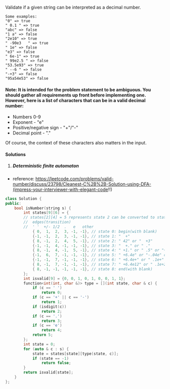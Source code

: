 Validate if a given string can be interpreted as a decimal number.

```
Some examples:
"0" => true
" 0.1 " => true
"abc" => false
"1 a" => false
"2e10" => true
" -90e3   " => true
" 1e" => false
"e3" => false
" 6e-1" => true
" 99e2.5 " => false
"53.5e93" => true
" --6 " => false
"-+3" => false
"95a54e53" => false
```

#### Note: It is intended for the problem statement to be ambiguous. You should gather all requirements up front before implementing one. However, here is a list of characters that can be in a valid decimal number:

-    Numbers 0-9
-    Exponent - "e"
-    Positive/negative sign - "+"/"-"
-    Decimal point - "."

Of course, the context of these characters also matters in the input.


#### Solutions

1. ##### Deterministic finite automaton

- reference: https://leetcode.com/problems/valid-number/discuss/23798/Cleanest-C%2B%2B-Solution-using-DFA-(impress-your-interviewer-with-elegant-code!!)

```c++
class Solution {
public:
    bool isNumber(string s) {
        int states[9][6] = {
        // states[2][4] = 5 represents state 2 can be converted to state 5 when meets type 4 (e). ie: 42.1 -> 42.1e
        //  edges(transition)
        //  ' '  +/- 1/2  .   e   other
            { 0,  1,  2,  3, -1, -1}, // state 0: begin(with blank)
            {-1, -1,  2,  3, -1, -1}, // state 1: "  +"
            { 8, -1,  2,  4,  5, -1}, // state 2: " 42" or "  +3"                 valid end
            {-1, -1,  4, -1, -1, -1}, // state 3: "  +." or " ."       
            { 8, -1,  4, -1,  5, -1}, // state 4: " +1." or " .5" or "+.4"        valid end
            {-1,  6,  7, -1, -1, -1}, // state 5: " +6.4e" or "-.04e" or "  5e"
            {-1, -1,  7, -1, -1, -1}, // state 6: " +6.4e+" or " .1e+" or "  4e+"
            { 8, -1,  7, -1, -1, -1}, // state 7: " +6.4e12" or " .1e+2"          valid end
            { 8, -1, -1, -1, -1, -1}, // state 8: end(with blank)
        };
        int isvalid[9] = {0, 0, 1, 0, 1, 0, 0, 1, 1};
        function<int(int, char &)> type = [](int state, char & c) {
            if (c == ' ')
                return 0;
            if (c == '+' || c == '-')
                return 1;
            if (isdigit(c))
                return 2;
            if (c == '.')
                return 3;
            if (c == 'e')
                return 4;
            return 5;
        };
        int state = 0;
        for (auto & c : s) {
            state = states[state][type(state, c)];
            if (state == -1)
                return false;
        }
        return isvalid[state];
    }
};
```